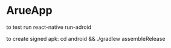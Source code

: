 # ArueApp

to test run
react-native run-adroid

to create signed apk:
cd android && ./gradlew assembleRelease

